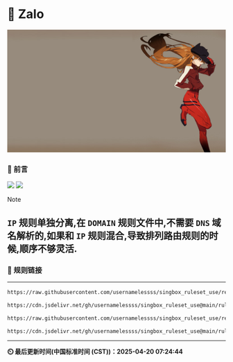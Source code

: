 
# 🧸 Zalo
![](https://raw.githubusercontent.com/usernamelessss/picture-bed/main/images/202504042256831.jpg)
### 📣 前言
![](https://shields.io/badge/-移除重复规则-ff69b4) ![](https://shields.io/badge/-IP&nbsp;规则单独存放不与&nbsp;DOMAIN&nbsp;等混合-green)
> [!NOTE]
**`IP` 规则单独分离,在 `DOMAIN` 规则文件中,不需要 `DNS` 域名解析的,如果和 `IP` 规则混合,导致排列路由规则的时候,顺序不够灵活.**
---

###  🔗 规则链接
---

```url
https://raw.githubusercontent.com/usernamelessss/singbox_ruleset_use/refs/heads/main/rule/Zalo/Zalo_No_IP.json
```

```url
https://cdn.jsdelivr.net/gh/usernamelessss/singbox_ruleset_use@main/rule/Zalo/Zalo_No_IP.json
```

```url
https://raw.githubusercontent.com/usernamelessss/singbox_ruleset_use/refs/heads/main/rule/Zalo/Zalo_No_IP.srs
```

```url
https://cdn.jsdelivr.net/gh/usernamelessss/singbox_ruleset_use@main/rule/Zalo/Zalo_No_IP.srs
```

---
**⏲️ 最后更新时间(中国标准时间 (CST))：2025-04-20 07:24:44**